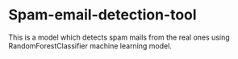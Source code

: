 # Spam-email-detection-tool
This is a model which detects spam mails from the real ones using RandomForestClassifier machine learning model.
